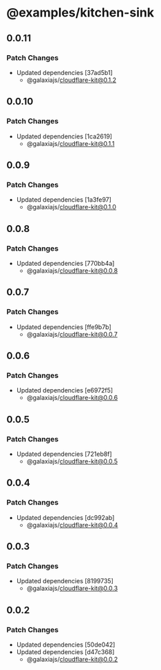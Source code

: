 # @examples/kitchen-sink

## 0.0.11

### Patch Changes

- Updated dependencies [37ad5b1]
  - @galaxiajs/cloudflare-kit@0.1.2

## 0.0.10

### Patch Changes

- Updated dependencies [1ca2619]
  - @galaxiajs/cloudflare-kit@0.1.1

## 0.0.9

### Patch Changes

- Updated dependencies [1a3fe97]
  - @galaxiajs/cloudflare-kit@0.1.0

## 0.0.8

### Patch Changes

- Updated dependencies [770bb4a]
  - @galaxiajs/cloudflare-kit@0.0.8

## 0.0.7

### Patch Changes

- Updated dependencies [ffe9b7b]
  - @galaxiajs/cloudflare-kit@0.0.7

## 0.0.6

### Patch Changes

- Updated dependencies [e6972f5]
  - @galaxiajs/cloudflare-kit@0.0.6

## 0.0.5

### Patch Changes

- Updated dependencies [721eb8f]
  - @galaxiajs/cloudflare-kit@0.0.5

## 0.0.4

### Patch Changes

- Updated dependencies [dc992ab]
  - @galaxiajs/cloudflare-kit@0.0.4

## 0.0.3

### Patch Changes

- Updated dependencies [8199735]
  - @galaxiajs/cloudflare-kit@0.0.3

## 0.0.2

### Patch Changes

- Updated dependencies [50de042]
- Updated dependencies [d47c368]
  - @galaxiajs/cloudflare-kit@0.0.2
